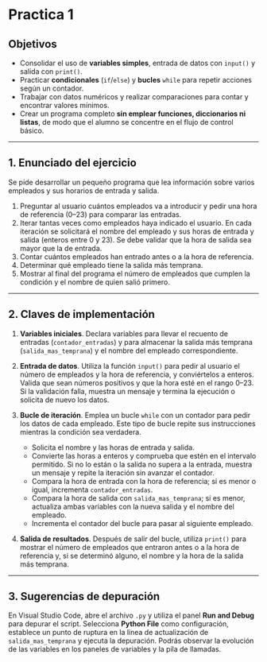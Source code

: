 # Practica 1

## Objetivos

* Consolidar el uso de **variables simples**, entrada de datos con `input()` y salida con `print()`.  
* Practicar **condicionales** (`if`/`else`) y **bucles** `while` para repetir acciones según un contador.  
* Trabajar con datos numéricos y realizar comparaciones para contar y encontrar valores mínimos.  
* Crear un programa completo **sin emplear funciones, diccionarios ni listas**, de modo que el alumno se concentre en el flujo de control básico.

---

## 1. Enunciado del ejercicio

Se pide desarrollar un pequeño programa que lea información sobre varios empleados y sus horarios de entrada y salida.

1. Preguntar al usuario cuántos empleados va a introducir y pedir una hora de referencia (0–23) para comparar las entradas.  
2. Iterar tantas veces como empleados haya indicado el usuario. En cada iteración se solicitará el nombre del empleado y sus horas de entrada y salida (enteros entre 0 y 23). Se debe validar que la hora de salida sea mayor que la de entrada.  
3. Contar cuántos empleados han entrado antes o a la hora de referencia.  
4. Determinar qué empleado tiene la salida más temprana.  
5. Mostrar al final del programa el número de empleados que cumplen la condición y el nombre de quien salió primero.

---

## 2. Claves de implementación

1. **Variables iniciales**. Declara variables para llevar el recuento de entradas (`contador_entradas`) y para almacenar la salida más temprana (`salida_mas_temprana`) y el nombre del empleado correspondiente. 

2. **Entrada de datos**. Utiliza la función `input()` para pedir al usuario el número de empleados y la hora de referencia, y conviértelos a enteros. Valida que sean números positivos y que la hora esté en el rango 0–23. Si la validación falla, muestra un mensaje y termina la ejecución o solicita de nuevo los datos.

3. **Bucle de iteración**. Emplea un bucle `while` con un contador para pedir los datos de cada empleado. Este tipo de bucle repite sus instrucciones mientras la condición sea verdadera.

   - Solicita el nombre y las horas de entrada y salida.  
   - Convierte las horas a enteros y comprueba que estén en el intervalo permitido. Si no lo están o la salida no supera a la entrada, muestra un mensaje y repite la iteración sin avanzar el contador.  
   - Compara la hora de entrada con la hora de referencia; si es menor o igual, incrementa `contador_entradas`.  
   - Compara la hora de salida con `salida_mas_temprana`; si es menor, actualiza ambas variables con la nueva salida y el nombre del empleado.  
   - Incrementa el contador del bucle para pasar al siguiente empleado.

4. **Salida de resultados**. Después de salir del bucle, utiliza `print()` para mostrar el número de empleados que entraron antes o a la hora de referencia y, si se determinó alguno, el nombre y la hora de la salida más temprana.

---

## 3. Sugerencias de depuración

En Visual Studio Code, abre el archivo `.py` y utiliza el panel **Run and Debug** para depurar el script. Selecciona **Python File** como configuración, establece un punto de ruptura en la línea de actualización de `salida_mas_temprana` y ejecuta la depuración. Podrás observar la evolución de las variables en los paneles de variables y la pila de llamadas.
